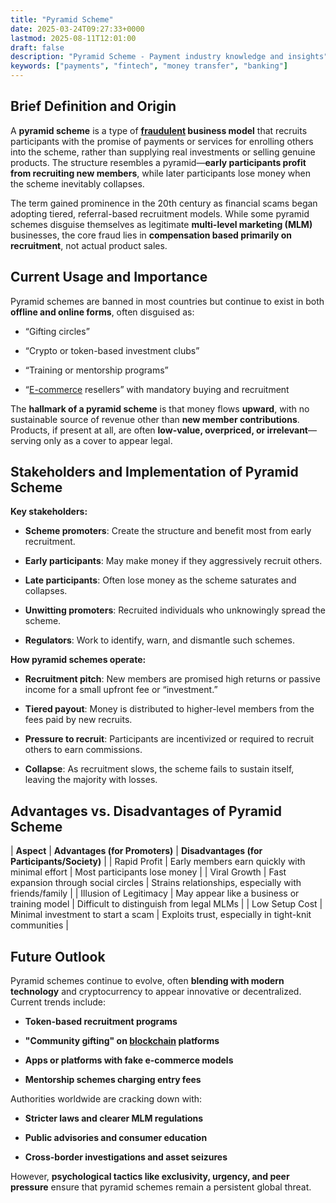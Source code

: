 ```yaml
---
title: "Pyramid Scheme"
date: 2025-03-24T09:27:33+0000
lastmod: 2025-08-11T12:01:00
draft: false
description: "Pyramid Scheme - Payment industry knowledge and insights"
keywords: ["payments", "fintech", "money transfer", "banking"]
---
```


## Brief Definition and Origin

A **pyramid scheme** is a type of **[fraudulent](https://faisalkhanllc.xyz/resources/payments-wiki/f/fraudster/) business model** that recruits participants with the promise of payments or services for enrolling others into the scheme, rather than supplying real investments or selling genuine products. The structure resembles a pyramid—**early participants profit from recruiting new members**, while later participants lose money when the scheme inevitably collapses.

The term gained prominence in the 20th century as financial scams began adopting tiered, referral-based recruitment models. While some pyramid schemes disguise themselves as legitimate **multi-level marketing (MLM)** businesses, the core fraud lies in **compensation based primarily on recruitment**, not actual product sales.

## Current Usage and Importance

Pyramid schemes are banned in most countries but continue to exist in both **offline and online forms**, often disguised as:

- “Gifting circles”

- “Crypto or token-based investment clubs”

- “Training or mentorship programs”

- “[E-commerce](https://faisalkhanllc.xyz/resources/payments-wiki/e/e-commerce/) resellers” with mandatory buying and recruitment

The **hallmark of a pyramid scheme** is that money flows **upward**, with no sustainable source of revenue other than **new member contributions**. Products, if present at all, are often **low-value, overpriced, or irrelevant**—serving only as a cover to appear legal.

## Stakeholders and Implementation of Pyramid Scheme

**Key stakeholders:**

- **Scheme promoters**: Create the structure and benefit most from early recruitment.

- **Early participants**: May make money if they aggressively recruit others.

- **Late participants**: Often lose money as the scheme saturates and collapses.

- **Unwitting promoters**: Recruited individuals who unknowingly spread the scheme.

- **Regulators**: Work to identify, warn, and dismantle such schemes.

**How pyramid schemes operate:**

- **Recruitment pitch**: New members are promised high returns or passive income for a small upfront fee or “investment.”

- **Tiered payout**: Money is distributed to higher-level members from the fees paid by new recruits.

- **Pressure to recruit**: Participants are incentivized or required to recruit others to earn commissions.

- **Collapse**: As recruitment slows, the scheme fails to sustain itself, leaving the majority with losses.

## Advantages vs. Disadvantages of Pyramid Scheme

| ****Aspect**** | ****Advantages (for Promoters)**** | ****Disadvantages (for Participants/Society)**** |
| Rapid Profit | Early members earn quickly with minimal effort | Most participants lose money |
| Viral Growth | Fast expansion through social circles | Strains relationships, especially with friends/family |
| Illusion of Legitimacy | May appear like a business or training model | Difficult to distinguish from legal MLMs |
| Low Setup Cost | Minimal investment to start a scam | Exploits trust, especially in tight-knit communities |

## Future Outlook

Pyramid schemes continue to evolve, often **blending with modern technology** and cryptocurrency to appear innovative or decentralized. Current trends include:

- **Token-based recruitment programs**

- **"Community gifting" on [blockchain](https://faisalkhanllc.xyz/resources/payments-wiki/b/blockchain/) platforms**

- **Apps or platforms with fake e-commerce models**

- **Mentorship schemes charging entry fees**

Authorities worldwide are cracking down with:

- **Stricter laws and clearer MLM regulations**

- **Public advisories and consumer education**

- **Cross-border investigations and asset seizures**

However, **psychological tactics like exclusivity, urgency, and peer pressure** ensure that pyramid schemes remain a persistent global threat.